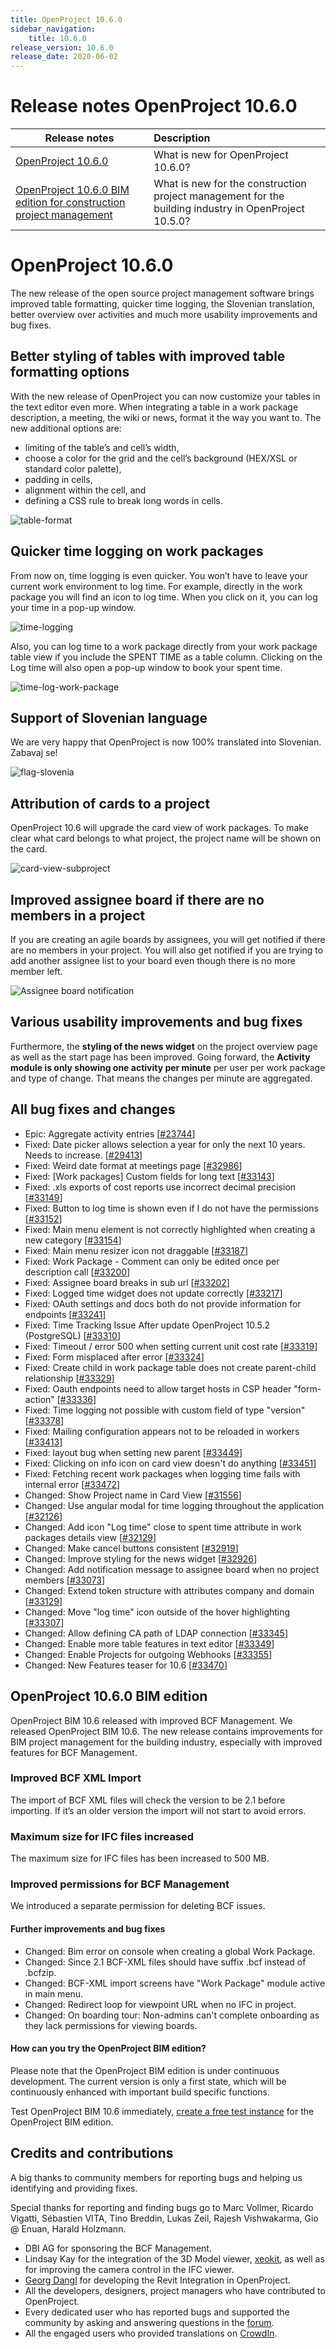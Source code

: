 ```yaml
---
title: OpenProject 10.6.0
sidebar_navigation:
    title: 10.6.0
release_version: 10.6.0
release_date: 2020-06-02
---
```


# Release notes OpenProject 10.6.0

| Release notes                                                | Description                                                  |
| ------------------------------------------------------------ | :----------------------------------------------------------- |
| [OpenProject 10.6.0](#openproject-1060)                      | What is new for OpenProject 10.6.0?                          |
| [OpenProject 10.6.0 BIM edition for construction project management](#openproject-1060-bim-edition) | What is new for the construction project management for the building industry in OpenProject 10.5.0? |

# OpenProject 10.6.0

The new release of the open source project management software brings improved table formatting, quicker time logging, the Slovenian translation, better overview over activities and  much more usability improvements and bug fixes.

## Better styling of tables with improved table formatting options

With the new release of OpenProject you can now customize your tables in the text editor even more. When integrating a table in a work  package description, a meeting, the wiki or news, format it the way you  want to. The new additional options are:

- limiting of the table’s and cell’s width,
- choose a color for the grid and the cell’s background (HEX/XSL or standard color palette),
- padding in cells,
- alignment within the cell, and
- defining a CSS rule to break long words in cells.

![table-format](table-format.png)

## Quicker time logging on work packages

From now on, time logging is even  quicker. You won’t have to leave your current work environment to log  time. For example, directly in the work package you will find an icon to log time. When you click on it, you can log your time in a pop-up window.

![time-logging](time-logging.png)

Also, you can log time to a work package directly from your work  package table view if you include the SPENT TIME as a table column. Clicking on the Log time will also open a pop-up window to book your  spent time.

![time-log-work-package](time-log-work-package-1103367.png)

## Support of Slovenian language

We are very happy that OpenProject is now 100% translated into Slovenian.  Zabavaj se!

![flag-slovenia](flag-slovenia-300x200.jpg)

## Attribution of cards to a project

OpenProject 10.6 will upgrade the card view of work packages. To make clear what card belongs to what project, the project name will be shown on the card.

![card-view-subproject](card-view-subproject.png)

## Improved assignee board if there are no members in a project

If you are creating an agile boards by assignees, you will get  notified if there are no members in your project. You will also get  notified if you are trying to add another assignee list to your board  even though there is no more member left.

![Assignee board notification](asssignee-board-notification.png)

## Various usability improvements and bug fixes

Furthermore, the **styling of the news widget** on the project overview page as well as the start page has been improved. Going forward, the **Activity module is only showing one activity per minute** per user per work package and type of change. That means the changes per minute are aggregated.

## All bug fixes and changes

- Epic: Aggregate activity entries \[[#23744](https://community.openproject.org/wp/23744)\]
- Fixed: Date picker allows selection a year for only the next 10 years. Needs to increase. \[[#29413](https://community.openproject.org/wp/29413)\]
- Fixed: Weird date format at meetings page \[[#32986](https://community.openproject.org/wp/32986)\]
- Fixed: \[Work packages\] Custom fields for long text \[[#33143](https://community.openproject.org/wp/33143)\]
- Fixed: .xls exports of cost reports use incorrect decimal precision \[[#33149](https://community.openproject.org/wp/33149)\]
- Fixed: Button to log time is shown even if I do not have the permissions \[[#33152](https://community.openproject.org/wp/33152)\]
- Fixed: Main menu element is not correctly highlighted when creating a new category \[[#33154](https://community.openproject.org/wp/33154)\]
- Fixed: Main menu resizer icon not draggable \[[#33187](https://community.openproject.org/wp/33187)\]
- Fixed: Work Package - Comment can only be edited once per description call \[[#33200](https://community.openproject.org/wp/33200)\]
- Fixed: Assignee board breaks in sub url \[[#33202](https://community.openproject.org/wp/33202)\]
- Fixed: Logged time widget does not update correctly \[[#33217](https://community.openproject.org/wp/33217)\]
- Fixed: OAuth settings and docs both do not provide information for endpoints \[[#33241](https://community.openproject.org/wp/33241)\]
- Fixed: Time Tracking Issue After update OpenProject 10.5.2 (PostgreSQL) \[[#33310](https://community.openproject.org/wp/33310)\]
- Fixed: Timeout / error 500 when setting current unit cost rate \[[#33319](https://community.openproject.org/wp/33319)\]
- Fixed: Form misplaced after error \[[#33324](https://community.openproject.org/wp/33324)\]
- Fixed: Create child in work package table does not create parent-child relationship \[[#33329](https://community.openproject.org/wp/33329)\]
- Fixed: Oauth endpoints need to allow target hosts in CSP header "form-action" \[[#33336](https://community.openproject.org/wp/33336)\]
- Fixed: Time logging not possible with custom field of type "version" \[[#33378](https://community.openproject.org/wp/33378)\]
- Fixed: Mailing configuration appears not to be reloaded in workers \[[#33413](https://community.openproject.org/wp/33413)\]
- Fixed: layout bug when setting new parent \[[#33449](https://community.openproject.org/wp/33449)\]
- Fixed: Clicking on info icon on card view doesn't do anything \[[#33451](https://community.openproject.org/wp/33451)\]
- Fixed: Fetching recent work packages when logging time fails with internal error \[[#33472](https://community.openproject.org/wp/33472)\]
- Changed: Show Project name in Card View \[[#31556](https://community.openproject.org/wp/31556)\]
- Changed: Use angular modal for time logging throughout the application \[[#32126](https://community.openproject.org/wp/32126)\]
- Changed: Add icon "Log time" close to spent time attribute in work packages details view \[[#32129](https://community.openproject.org/wp/32129)\]
- Changed: Make cancel buttons consistent \[[#32919](https://community.openproject.org/wp/32919)\]
- Changed: Improve styling for the news widget \[[#32926](https://community.openproject.org/wp/32926)\]
- Changed: Add notification message to assignee board when no project members \[[#33073](https://community.openproject.org/wp/33073)\]
- Changed: Extend token structure with attributes company and domain \[[#33129](https://community.openproject.org/wp/33129)\]
- Changed: Move "log time" icon outside of the hover highlighting \[[#33307](https://community.openproject.org/wp/33307)\]
- Changed: Allow defining CA path of LDAP connection \[[#33345](https://community.openproject.org/wp/33345)\]
- Changed: Enable more table features in text editor \[[#33349](https://community.openproject.org/wp/33349)\]
- Changed: Enable Projects for outgoing Webhooks \[[#33355](https://community.openproject.org/wp/33355)\]
- Changed: New Features teaser for 10.6 \[[#33470](https://community.openproject.org/wp/33470)\]

## OpenProject 10.6.0 BIM edition

OpenProject BIM 10.6 released with improved BCF Management. We released OpenProject BIM 10.6. The new release contains improvements  for BIM project management for the building industry, especially with  improved features for BCF Management.

### Improved BCF XML Import

The import of BCF XML files will check the version to be 2.1 before  importing. If it’s an older version the import will not start to avoid  errors.

### Maximum size for IFC files increased

The maximum size for IFC files has been increased to 500 MB.

### Improved permissions for BCF Management

We introduced a separate permission for deleting BCF issues.

#### Further improvements and bug fixes

- Changed: Bim error on console when creating a global Work Package.
- Changed: Since 2.1 BCF-XML files should have suffix .bcf instead of .bcfzip.
- Changed: BCF-XML import screens have "Work Package" module active in main menu.
- Changed: Redirect loop for viewpoint URL when no IFC in project.
- Changed: On boarding tour: Non-admins can't complete onboarding as they lack permissions for viewing boards.

#### How can you try the OpenProject BIM edition?

Please note that the OpenProject BIM edition is under continuous  development. The current version is only a first state, which will be  continuously enhanced with important build specific functions.

Test OpenProject BIM 10.6 immediately, [create a free test instance](https://start.openproject.com/trial/bim) for the OpenProject BIM edition.

## Credits and contributions

A big thanks to community members for reporting bugs and helping us identifying and providing fixes.

Special thanks for reporting and finding bugs go to
Marc Vollmer, Ricardo Vigatti, Sébastien VITA, Tino Breddin, Lukas Zeil, Rajesh Vishwakarma, Gio @ Enuan, Harald Holzmann.

- DBI AG for sponsoring the BCF Management.
- Lindsay Kay for the integration of the 3D Model viewer, [xeokit](https://xeokit.io/), as well as for improving the camera control in the IFC viewer.
- [Georg Dangl](https://blog.dangl.me/categories/BIM) for developing the Revit Integration in OpenProject.
- All the developers, designers, project managers who have contributed to OpenProject.
- Every dedicated user who has reported bugs and supported the community by asking and answering questions in the [forum](https://community.openproject.org/projects/openproject/boards).
- All the engaged users who provided translations on [CrowdIn](https://crowdin.com/projects/opf).
